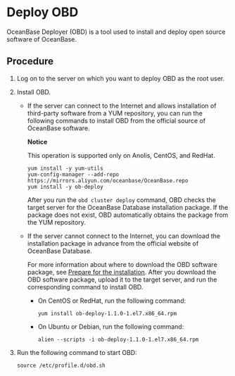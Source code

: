 Deploy OBD 
===============================

OceanBase Deployer (OBD) is a tool used to install and deploy open source software of OceanBase. 

Procedure 
------------------------------

1. Log on to the server on which you want to deploy OBD as the root user.

   

2. Install OBD. 

   * If the server can connect to the Internet and allows installation of third-party software from a YUM repository, you can run the following commands to install OBD from the official source of OceanBase software. 

     **Notice**

     

     This operation is supported only on Anolis, CentOS, and RedHat.

     ```unknow
     yum install -y yum-utils
     yum-config-manager --add-repo https://mirrors.aliyun.com/oceanbase/OceanBase.repo
     yum install -y ob-deploy
     ```

     

     After you run the `obd cluster deploy` command, OBD checks the target server for the OceanBase Database installation package. If the package does not exist, OBD automatically obtains the package from the YUM repository.
     
   
   * If the server cannot connect to the Internet, you can download the installation package in advance from the official website of OceanBase Database. 

     For more information about where to download the OBD software package, see [Prepare for the installation](../4.installation-preparation.md). After you download the OBD software package, upload it to the target server, and run the corresponding command to install OBD. 
     * On CentOS or RedHat, run the following command:

       ```unknow
       yum install ob-deploy-1.1.0-1.el7.x86_64.rpm
       ```

       
     
     * On Ubuntu or Debian, run the following command:

       ```unknow
       alien --scripts -i ob-deploy-1.1.0-1.el7.x86_64.rpm
       ```

       
     

     
   

   

3. Run the following command to start OBD: 

   ```unknow
   source /etc/profile.d/obd.sh
   ```

   



